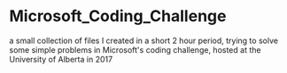 # Microsoft_Coding_Challenge
a small collection of files I created in a short 2 hour period, trying to solve some simple problems in Microsoft's coding challenge, hosted at the University of Alberta in 2017
